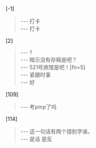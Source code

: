 
[-1] 
>--- 打卡<br>
>--- 打卡<br>

[2] 
>--- ?<br>
>--- 暗示没有存稿是吧？<br>
>--- 521号旅馆是吧！[fn=5]<br>
>--- 紧跟时事<br>
>--- 好<br>

[109] 
>--- 考pmp了吗<br>

[114] 
>--- 这一句话有两个错别字诶。<br>
>--- 是话
是反<br>
